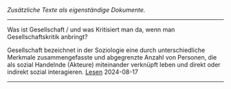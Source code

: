 *Zusätzliche Texte als eigenständige Dokumente.*


   
----

Was ist Gesellschaft / und was Kritisiert man da, wenn man Gesellschaftskritik anbringt?   
   
Gesellschaft bezeichnet in der Soziologie eine durch unterschiedliche Merkmale zusammengefasste und abgegrenzte Anzahl von Personen, die als sozial Handelnde (Akteure) miteinander verknüpft leben und direkt oder indirekt sozial interagieren. [Lesen](./gesellschaft-was-ist-das/) 2024-08-17

----


